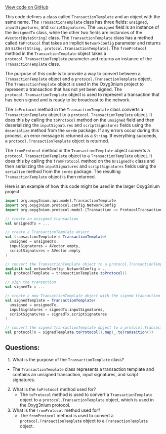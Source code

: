 [View code on GitHub](https://github.com/alephium/alephium/api/src/main/scala/org/alephium/api/model/TransactionTemplate.scala)

This code defines a class called `TransactionTemplate` and an object with the same name. The `TransactionTemplate` class has three fields: `unsigned`, `inputSignatures`, and `scriptSignatures`. The `unsigned` field is an instance of the `UnsignedTx` class, while the other two fields are instances of the `AVector[ByteString]` class. The `TransactionTemplate` class has a method called `toProtocol` that takes an implicit `NetworkConfig` parameter and returns an `Either[String, protocol.TransactionTemplate]`. The `fromProtocol` method in the `TransactionTemplate` object takes a `protocol.TransactionTemplate` parameter and returns an instance of the `TransactionTemplate` class.

The purpose of this code is to provide a way to convert between a `TransactionTemplate` object and a `protocol.TransactionTemplate` object. The `TransactionTemplate` object is used in the Oxyg3nium project to represent a transaction that has not yet been signed. The `protocol.TransactionTemplate` object is used to represent a transaction that has been signed and is ready to be broadcast to the network.

The `toProtocol` method in the `TransactionTemplate` class converts a `TransactionTemplate` object to a `protocol.TransactionTemplate` object. It does this by calling the `toProtocol` method on the `unsigned` field and then deserializing the `inputSignatures` and `scriptSignatures` fields using the `deserialize` method from the `serde` package. If any errors occur during this process, an error message is returned as a `String`. If everything succeeds, a `protocol.TransactionTemplate` object is returned.

The `fromProtocol` method in the `TransactionTemplate` object converts a `protocol.TransactionTemplate` object to a `TransactionTemplate` object. It does this by calling the `fromProtocol` method on the `UnsignedTx` class and then serializing the `inputSignatures` and `scriptSignatures` fields using the `serialize` method from the `serde` package. The resulting `TransactionTemplate` object is then returned.

Here is an example of how this code might be used in the larger Oxyg3nium project:

```scala
import org.oxyg3nium.api.model.TransactionTemplate
import org.oxyg3nium.protocol.config.NetworkConfig
import org.oxyg3nium.protocol.model.{Transaction => ProtocolTransaction}

// create an unsigned transaction
val unsignedTx = ...

// create a TransactionTemplate object
val transactionTemplate = TransactionTemplate(
  unsigned = unsignedTx,
  inputSignatures = AVector.empty,
  scriptSignatures = AVector.empty
)

// convert the TransactionTemplate object to a protocol.TransactionTemplate object
implicit val networkConfig: NetworkConfig = ...
val protocolTemplate = transactionTemplate.toProtocol()

// sign the transaction
val signedTx = ...

// create a new TransactionTemplate object with the signed transaction
val signedTemplate = TransactionTemplate(
  unsigned = unsignedTx,
  inputSignatures = signedTx.inputSignatures,
  scriptSignatures = signedTx.scriptSignatures
)

// convert the signed TransactionTemplate object to a protocol.Transaction object
val protocolTx = signedTemplate.toProtocol().map(_.toTransaction())
```
## Questions: 
 1. What is the purpose of the `TransactionTemplate` class?
   - The `TransactionTemplate` class represents a transaction template and contains an unsigned transaction, input signatures, and script signatures.
2. What is the `toProtocol` method used for?
   - The `toProtocol` method is used to convert a `TransactionTemplate` object to a `protocol.TransactionTemplate` object, which is used in the Oxyg3nium protocol.
3. What is the `fromProtocol` method used for?
   - The `fromProtocol` method is used to convert a `protocol.TransactionTemplate` object to a `TransactionTemplate` object.